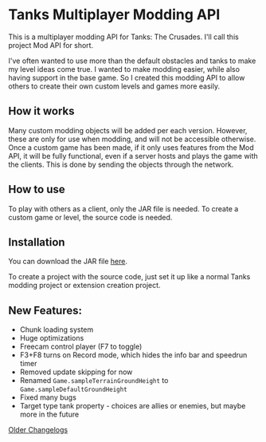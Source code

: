 # Tanks Multiplayer Modding API

This is a multiplayer modding API for Tanks: The Crusades. I'll call this project Mod API for short.

I've often wanted to use more than the default obstacles and tanks to make my level ideas come true.
I wanted to make modding easier, while also having support in the base game.
So I created this modding API to allow others to create their own custom levels and games more easily.


How it works
---
Many custom modding objects will be added per each version. However, these are only for use when modding, and will not be accessible otherwise.
Once a custom game has been made, if it only uses features from the Mod API, it will be fully functional, even if a server hosts and plays the game with the clients.
This is done by sending the objects through the network.

How to use
---

To play with others as a client, only the JAR file is needed.
To create a custom game or level, the source code is needed.

Installation
---

You can download the JAR file [here](https://onedrive.live.com/download?resid=1E1C6A69D73A57B9%21291&authkey=!ADnrRb8wNzdDHy8).

To create a project with the source code, just set it up like a normal Tanks modding project or extension creation project.

New Features:
---

- Chunk loading system
- Huge optimizations
- Freecam control player (F7 to toggle)
- F3+F8 turns on Record mode, which hides the info bar and speedrun timer
- Removed update skipping for now
- Renamed `Game.sampleTerrainGroundHeight` to `Game.sampleDefaultGroundHeight`
- Fixed many bugs
- Target type tank property - choices are allies or enemies, but maybe more in the future

[Older Changelogs](changelog.md)